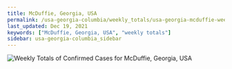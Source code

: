 ```yaml
---
title: McDuffie, Georgia, USA
permalink: /usa-georgia-columbia/weekly_totals/usa-georgia-mcduffie-weekly_totals.html
last_updated: Dec 19, 2021
keywords: ["McDuffie, Georgia, USA", "weekly totals"]
sidebar: usa-georgia-columbia_sidebar
---
```


![Weekly Totals of Confirmed Cases for McDuffie, Georgia, USA](/covid_tracker/images/graphs/usa-georgia-mcduffie-weekly_totals_graph.png)
